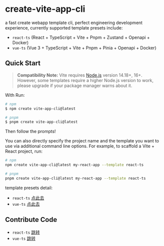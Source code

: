 # create-vite-app-cli
a fast create webapp template cli, perfect engineering development experience, currently supported template presets include:
- `react-ts` (React + TypeScript + Vite + Pnpm + Zustand + Openapi + Docker)
- `vue-ts` (Vue 3 + TypeScript + Vite + Pnpm + Pinia + Openapi + Docker)

## Quick Start

> **Compatibility Note:**
> Vite requires [Node.js](https://nodejs.org/en/) version 14.18+, 16+. However, some templates require a higher Node.js version to work, please upgrade if your package manager warns about it.

With Run:

```bash
# npm
$ npm create vite-app-cli@latest

# pnpm
$ pnpm create vite-app-cli@latest
```

Then follow the prompts!

You can also directly specify the project name and the template you want to use via additional command line options. For example, to scaffold a Vite + React project, run:

```bash
# npm
npm create vite-app-cli@latest my-react-app --template react-ts

# pnpm
pnpm create vite-app-cli@latest my-react-app --template react-ts
```

template presets detail:
- `react-ts` [点此去](https://github.com/rookie-luochao/create-vite-app-cli/tree/master/template-react-ts)
- `vue-ts` [点此去](https://github.com/rookie-luochao/create-vite-app-cli/tree/master/template-vue-ts)

## Contribute Code
- `react-ts` [跳转](https://github.com/rookie-luochao/create-vite-react-app)
- `vue-ts` [跳转](https://github.com/rookie-luochao/create-vite-vue-app)